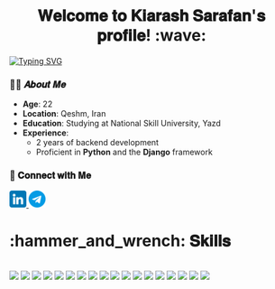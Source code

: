 <h1 align="center">
𝐖𝐞𝐥𝐜𝐨𝐦𝐞 𝐭𝐨 𝐊𝐢𝐚𝐫𝐚𝐬𝐡 𝐒𝐚𝐫𝐚𝐟𝐚𝐧'𝐬 𝐩𝐫𝐨𝐟𝐢𝐥𝐞! :wave:
</h1>

<a href="https://git.io/typing-svg"><img src="https://readme-typing-svg.demolab.com?font=Fira+Code&size=30&pause=1000&color=22F7E6&center=true&width=1200&lines=Backend+Developer!" alt="Typing SVG" /></a>

### :frowning_man: 𝑨𝒃𝒐𝒖𝒕 𝑴𝒆


- **Age**: 22  
- **Location**: Qeshm, Iran  
- **Education**: Studying at National Skill University, Yazd  
- **Experience**:  
  - 2 years of backend development  
  - Proficient in **Python** and the **Django** framework  


### :email:	𝐂𝐨𝐧𝐧𝐞𝐜𝐭 𝐰𝐢𝐭𝐡 𝐌𝐞

<div id="badges">
  <a href="https://www.linkedin.com/in/kiarash-sarafan/">
    <img src="https://raw.githubusercontent.com/kiarashsarafann/kiarashsarafann/main/images/linkedin.png" alt=”Kiarash Sarafan | LinkedIn" width="30px"/>
  </a>
  <a href="https://t.me/Kiarash_Sarafan">
    <img src="https://raw.githubusercontent.com/kiarashsarafann/kiarashsarafann/main/images/telegram.png" alt=”Kiarash Sarafan | Telegram" width="30px"/>
  </a>
</div>

<h1 align="left">
:hammer_and_wrench: 𝐒𝐤𝐢𝐥𝐥𝐬
</h1>

<br>

<div>
<img src="https://img.shields.io/badge/Python-FFD43B?style=for-the-badge&logo=python&logoColor=blue"/>
<img src="https://img.shields.io/badge/Django-092E20?style=for-the-badge&logo=django&logoColor=green"/>
<img src="https://img.shields.io/badge/django%20rest-ff1709?style=for-the-badge&logo=django&logoColor=white"/>
<img src="https://img.shields.io/badge/JWT-000000?style=for-the-badge&logo=JSON%20web%20tokens&logoColor=white"/>
<img src="https://img.shields.io/badge/pypi-3775A9?style=for-the-badge&logo=pypi&logoColor=white"/>
<img src="https://img.shields.io/badge/React-20232A?style=for-the-badge&logo=react&logoColor=61DAFB"/>
<img src="https://img.shields.io/badge/Vite-B73BFE?style=for-the-badge&logo=vite&logoColor=FFD62E"/>
<img src="https://img.shields.io/badge/CSS3-1572B6?style=for-the-badge&logo=css3&logoColor=white"/>
<img src="https://img.shields.io/badge/HTML5-E34F26?style=for-the-badge&logo=html5&logoColor=white"/>
<img src="https://img.shields.io/badge/JavaScript-323330?style=for-the-badge&logo=javascript&logoColor=F7DF1E"/>
<img src="https://img.shields.io/badge/json-5E5C5C?style=for-the-badge&logo=json&logoColor=white"/>
<img src="https://img.shields.io/badge/Numpy-777BB4?style=for-the-badge&logo=numpy&logoColor=white"/>
<img src="https://img.shields.io/badge/Pandas-2C2D72?style=for-the-badge&logo=pandas&logoColor=white"/>
<img src="https://img.shields.io/badge/GIT-E44C30?style=for-the-badge&logo=git&logoColor=white"/>
<img src="https://img.shields.io/badge/MySQL-005C84?style=for-the-badge&logo=mysql&logoColor=white"/>
<img src="https://img.shields.io/badge/Sqlite-003B57?style=for-the-badge&logo=sqlite&logoColor=white"/>
<img src="https://img.shields.io/badge/PostgreSQL-316192?style=for-the-badge&logo=postgresql&logoColor=white"/>
<img src="https://img.shields.io/badge/Microsoft%20SQL%20Server-CC2927?style=for-the-badge&logo=microsoft%20sql%20server&logoColor=white"/>
</div>
